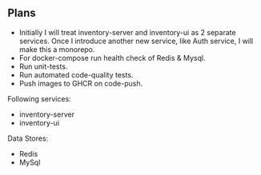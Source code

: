 Plans
-----
* Initially I will treat inventory-server and inventory-ui as 2 separate services. Once I introduce another new service, like Auth service, I will make this a monorepo.
* For docker-compose run health check of Redis & Mysql.
* Run unit-tests.
* Run automated code-quality tests.
* Push images to GHCR on code-push.

Following services:
* inventory-server
* inventory-ui

Data Stores: 
- Redis
- MySql

